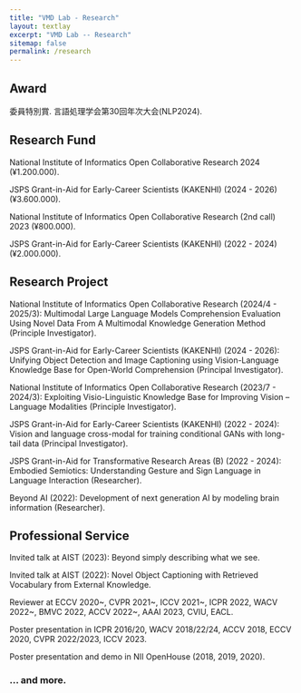 ```yaml
---
title: "VMD Lab - Research"
layout: textlay
excerpt: "VMD Lab -- Research"
sitemap: false
permalink: /research
---
```


## Award
委員特別賞. 言語処理学会第30回年次大会(NLP2024).


## Research Fund
National Institute of Informatics Open Collaborative Research 2024 (¥1.200.000). 

JSPS Grant-in-Aid for Early-Career Scientists  (KAKENHI) (2024 - 2026) (¥3.600.000).

National Institute of Informatics Open Collaborative Research (2nd call) 2023 (¥800.000). 

JSPS Grant-in-Aid for Early-Career Scientists  (KAKENHI) (2022 - 2024) (¥2.000.000).

## Research Project
National Institute of Informatics Open Collaborative Research (2024/4 - 2025/3):  Multimodal Large Language Models Comprehension Evaluation Using Novel Data From A Multimodal Knowledge Generation Method (Principle Investigator).

JSPS Grant-in-Aid for Early-Career Scientists  (KAKENHI) (2024 - 2026): Unifying Object Detection and Image Captioning using Vision-Language Knowledge Base for Open-World Comprehension (Principal Investigator).

National Institute of Informatics Open Collaborative Research (2023/7 - 2024/3):  Exploiting Visio-Linguistic Knowledge Base for Improving Vision – Language Modalities (Principle Investigator).

JSPS Grant-in-Aid for Early-Career Scientists  (KAKENHI) (2022 - 2024): Vision and language cross-modal for training conditional GANs with long-tail data (Principal Investigator).

JSPS Grant-in-Aid for Transformative Research Areas (B) (2022 - 2024): Embodied Semiotics: Understanding Gesture and Sign Language in Language Interaction (Researcher).

Beyond AI (2022): Development of next generation AI by modeling brain information (Researcher).

## Professional Service
Invited talk at AIST (2023): Beyond simply describing what we see.

Invited talk at AIST (2022):  Novel Object Captioning with Retrieved Vocabulary from External Knowledge.

Reviewer at ECCV 2020~, CVPR 2021~, ICCV 2021~, ICPR 2022, WACV 2022~, BMVC 2022, ACCV 2022~, AAAI 2023, CVIU, EACL.

Poster presentation in ICPR 2016/20, WACV 2018/22/24, ACCV 2018, ECCV 2020, CVPR 2022/2023, ICCV 2023.

Poster presentation and demo in NII OpenHouse (2018, 2019, 2020). 
### ... and more.


